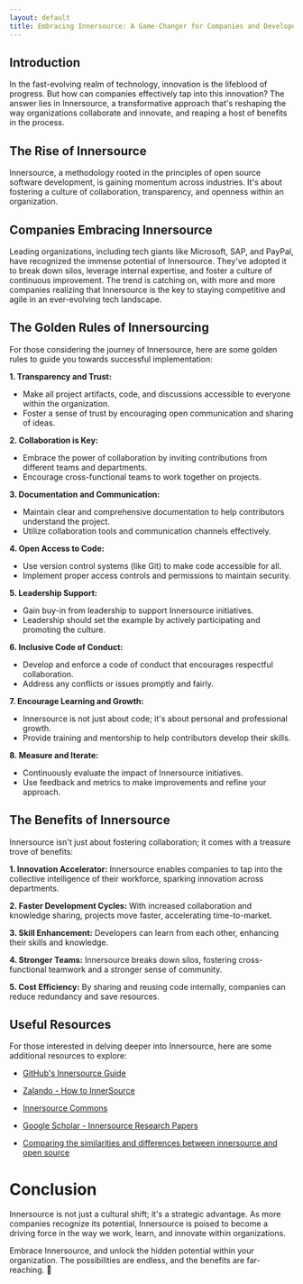 ```yaml
---
layout: default
title: Embracing Innersource: A Game-Changer for Companies and Developers
---
```


## Introduction

In the fast-evolving realm of technology, innovation is the lifeblood of progress. But how can companies effectively tap into this innovation? The answer lies in Innersource, a transformative approach that's reshaping the way organizations collaborate and innovate, and reaping a host of benefits in the process.

## The Rise of Innersource

Innersource, a methodology rooted in the principles of open source software development, is gaining momentum across industries. It's about fostering a culture of collaboration, transparency, and openness within an organization.
## Companies Embracing Innersource

Leading organizations, including tech giants like Microsoft, SAP, and PayPal, have recognized the immense potential of Innersource. They've adopted it to break down silos, leverage internal expertise, and foster a culture of continuous improvement. The trend is catching on, with more and more companies realizing that Innersource is the key to staying competitive and agile in an ever-evolving tech landscape.

## The Golden Rules of Innersourcing

For those considering the journey of Innersource, here are some golden rules to guide you towards successful implementation:

**1. Transparency and Trust:**
   - Make all project artifacts, code, and discussions accessible to everyone within the organization.
   - Foster a sense of trust by encouraging open communication and sharing of ideas.

**2. Collaboration is Key:**
   - Embrace the power of collaboration by inviting contributions from different teams and departments.
   - Encourage cross-functional teams to work together on projects.

**3. Documentation and Communication:**
   - Maintain clear and comprehensive documentation to help contributors understand the project.
   - Utilize collaboration tools and communication channels effectively.

**4. Open Access to Code:**
   - Use version control systems (like Git) to make code accessible for all.
   - Implement proper access controls and permissions to maintain security.

**5. Leadership Support:**
   - Gain buy-in from leadership to support Innersource initiatives.
   - Leadership should set the example by actively participating and promoting the culture.

**6. Inclusive Code of Conduct:**
   - Develop and enforce a code of conduct that encourages respectful collaboration.
   - Address any conflicts or issues promptly and fairly.

**7. Encourage Learning and Growth:**
   - Innersource is not just about code; it's about personal and professional growth.
   - Provide training and mentorship to help contributors develop their skills.

**8. Measure and Iterate:**
   - Continuously evaluate the impact of Innersource initiatives.
   - Use feedback and metrics to make improvements and refine your approach.

## The Benefits of Innersource

Innersource isn't just about fostering collaboration; it comes with a treasure trove of benefits:

**1. Innovation Accelerator:**
   Innersource enables companies to tap into the collective intelligence of their workforce, sparking innovation across departments.

**2. Faster Development Cycles:**
   With increased collaboration and knowledge sharing, projects move faster, accelerating time-to-market.

**3. Skill Enhancement:**
   Developers can learn from each other, enhancing their skills and knowledge.

**4. Stronger Teams:**
   Innersource breaks down silos, fostering cross-functional teamwork and a stronger sense of community.

**5. Cost Efficiency:**
   By sharing and reusing code internally, companies can reduce redundancy and save resources.

## Useful Resources

For those interested in delving deeper into Innersource, here are some additional resources to explore:

- [GitHub's Innersource Guide](https://opensource.guide/leadership-and-governance/)

- [Zalando - How to InnerSource](https://opensource.zalando.com/docs/resources/innersource-howto/)

- [Innersource Commons](https://innersourcecommons.org/)

- [Google Scholar - Innersource Research Papers](https://scholar.google.com/scholar?q=Innersource)

- [Comparing the similarities and differences between innersource and open source](https://opensource.com/article/20/11/inner-source)

# Conclusion

Innersource is not just a cultural shift; it's a strategic advantage. As more companies recognize its potential, Innersource is poised to become a driving force in the way we work, learn, and innovate within organizations.

Embrace Innersource, and unlock the hidden potential within your organization. The possibilities are endless, and the benefits are far-reaching. 🚀
